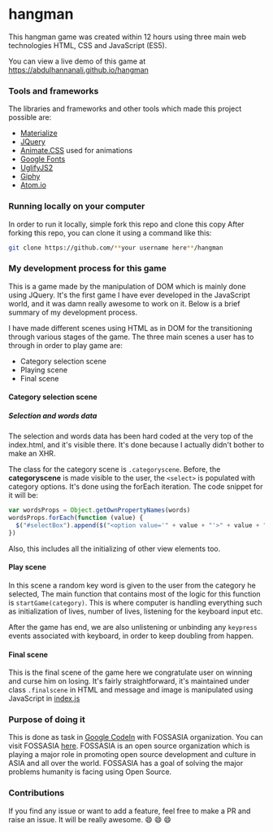 # hangman
This hangman game was created within 12 hours using three main web technologies HTML, CSS and JavaScript (ES5).

You can view a live demo of this game at https://abdulhannanali.github.io/hangman


### Tools and frameworks
The libraries and frameworks and other tools which made this project possible are:
- [Materialize](http://materializecss.com/)
- [JQuery](jquery.com)
- [Animate.CSS](https://github.com/daneden/animate.css) used for animations
- [Google Fonts](https://www.google.com/fonts)
- [UglifyJS2](https://github.com/mishoo/UglifyJS2)
- [Giphy](https://giphy.com)
- [Atom.io](https://atom.io)

### Running locally on your computer
In order to run it locally, simple fork this repo and clone this copy
After forking this repo, you can clone it using a command like this:
```bash
git clone https://github.com/**your username here**/hangman
```

### My development process for this game
This is a game made by the manipulation of DOM which is mainly done using JQuery. It's the first game I have ever developed in the JavaScript world, and it was damn really awesome to work on it. Below is a brief summary of my development process.

I have made different scenes using HTML as in DOM for the transitioning through various stages of the game. The three main scenes a user has to through in order to play game are:
- Category selection scene
- Playing scene
- Final scene

#### Category selection scene

##### Selection and words data
The selection and words data has been hard coded at the very top of the index.html, and it's visible there. It's done because I actually didn't bother to make an XHR.

The class for the category scene is `.categoryscene`. Before, the **categoryscene** is made visible to the user, the `<select>` is populated with category options. It's done using the forEach iteration. The code snippet for it will be:
```js
var wordsProps = Object.getOwnPropertyNames(words)
wordsProps.forEach(function (value) {
  $("#selectBox").append($("<option value='" + value + "'>" + value + "</option>"))
})
```
Also, this includes all the initializing of other view elements too.

#### Play scene
In this scene a random key word is given to the user from the category he selected, The main function that contains most of the logic for this function is `startGame(category)`. This is where computer is handling everything such as initialization of lives, number of lives, listening for the keyboard input etc.

After the game has end, we are also unlistening or unbinding any `keypress` events associated with keyboard, in order to keep doubling from happen.

#### Final scene
This is the final scene of the game here we congratulate user on winning and curse him on losing. It's fairly straightforward, it's maintained under class `.finalscene` in HTML and message and image is manipulated using JavaScript in [index.js](js/index.js)


### Purpose of doing it
This is done as task in [Google CodeIn](https://codein.withgoogle.com) with FOSSASIA organization. You can visit FOSSASIA [here](https://fossasia.org). FOSSASIA is an open source organization which is playing a major role in promoting open source development and culture in ASIA and all over the world. FOSSASIA has a goal of solving the major problems humanity is facing using Open Source.

### Contributions
If you find any issue or want to add a feature, feel free to make a PR and raise an issue. It will be really awesome. :smile: :smile: :smile:

